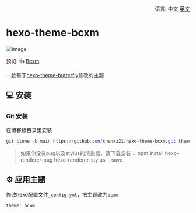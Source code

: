 <div align="right">
  语言:
  中文
  <a title="English" href="/README.md">英文</a>
</div>

# hexo-theme-bcxm

![image](https://user-images.githubusercontent.com/62413032/169629829-782defb0-ec96-4abf-ae56-d3f35979b2c5.png)

预览: 👍 [Bcxm](https://www.chenxuezhi.top)

一款基于[hexo-theme-butterfly](https://github.com/jerryc127/hexo-theme-butterfly)修改的主题

## 💻 安装

### Git 安装

在博客根目录里安装
```powershell
git clone -b main https://github.com/chenxz21/hexo-theme-bcxm.git themes/btfly
```
>如果你没有pug以及stylus的渲染器，请下载安装： npm install hexo-renderer-pug hexo-renderer-stylus --save


## ⚙ 应用主题

修改hexo配置文件`_config.yml`，把主题改为`bcxm`

```
theme: bcxm
```

